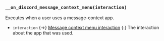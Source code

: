 ### `__on_discord_message_context_menu(interaction)`

Executes when a user uses a message-context app.

- `interaction` {->} [Message context menu interaction](/values/interactions/message-context-menu-interaction.md)
  {:} The interaction about the app that was used.
